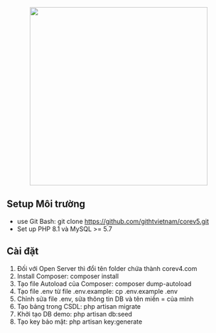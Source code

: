 <p align="center"><a href="https://laravel.com" target="_blank"><img src="https://raw.githubusercontent.com/laravel/art/master/logo-lockup/5%20SVG/2%20CMYK/1%20Full%20Color/laravel-logolockup-cmyk-red.svg" width="400"></a></p>

## Setup Môi trường

- use Git Bash: git clone https://github.com/githtvietnam/corev5.git
- Set up PHP 8.1 và MySQL >= 5.7


## Cài đặt

1. Đối với Open Server thì đổi tên folder chứa thành corev4.com
2. Install Composer: composer install
3. Tạo file Autoload của Composer: composer dump-autoload
4. Tạo file .env từ file .env.example: cp .env.example .env
5. Chỉnh sửa file .env, sửa thông tin DB và tên miền = của mình
6. Tạo bảng trong CSDL: php artisan migrate
7. Khởi tạo DB demo: php artisan db:seed
8. Tạo key bảo mật: php artisan key:generate
